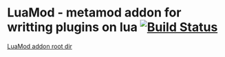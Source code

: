 # LuaMod - metamod addon for writting plugins on lua [![Build Status](https://travis-ci.org/Workbench-Team/luamod.svg?branch=dev)](https://travis-ci.org/Workbench-Team/luamod)
[LuaMod addon root dir](https://github.com/Workbench-Team/luamod_rootdir)
